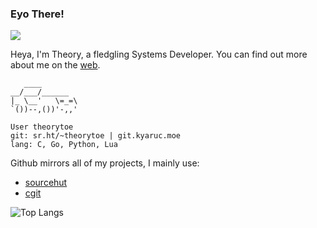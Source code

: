 ### Eyo There!
![](https://komarev.com/ghpvc/?username=theory-of-everything&color=green&style=flat-sqaure)

Heya, I'm Theory, a fledgling Systems Developer.
You can find out more about me on the [web](https://theoryware.net).

```
   ____
__/___/______
|_ \__'   \=_=\
`())--,())'-,,'

User theorytoe
git: sr.ht/~theorytoe | git.kyaruc.moe
lang: C, Go, Python, Lua
```

Github mirrors all of my projects, I mainly use:
- [sourcehut](https://notabug.org/Theory_of_Everything)
- [cgit](https://git.kyaruc.moe)

![Top Langs](https://github-readme-stats.vercel.app/api/top-langs/?username=theory-of-everything&layout=compact&bg_color=2b3339&title_color=a7c080&text_color=d3c6aa&icons_color=d3c6aa&border_color=d3c6aa)
